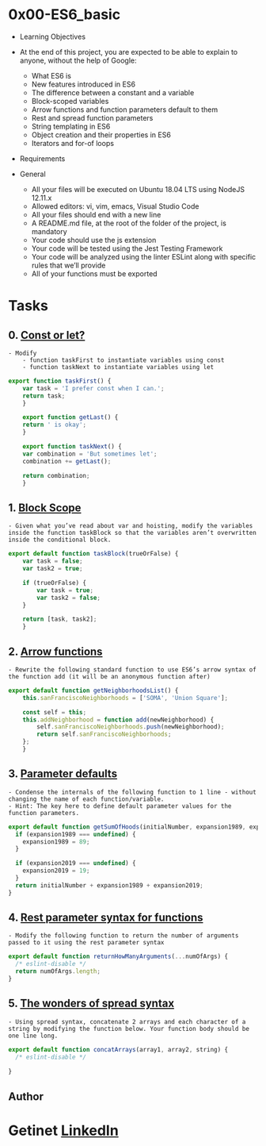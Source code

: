 # 0x00-ES6_basic
- Learning Objectives
- At the end of this project, you are expected to be able to explain to anyone, without the help of Google:

    - What ES6 is
    - New features introduced in ES6
    - The difference between a constant and a variable
    - Block-scoped variables
    - Arrow functions and function parameters default to them
    - Rest and spread function parameters
    - String templating in ES6
    - Object creation and their properties in ES6
    - Iterators and for-of loops

- Requirements
- General
    - All your files will be executed on Ubuntu 18.04 LTS using NodeJS 12.11.x
    - Allowed editors: vi, vim, emacs, Visual Studio Code
    - All your files should end with a new line
    - A README.md file, at the root of the folder of the project, is mandatory
    - Your code should use the js extension
    - Your code will be tested using the Jest Testing Framework
    - Your code will be analyzed using the linter ESLint along with specific rules that we’ll provide
    - All of your functions must be exported

# Tasks

## 0. [Const or let?](https://github.com/gama1221/alx-frontend-javascript/blob/main/0x00-ES6_basic/0-constants.js)
    - Modify
        - function taskFirst to instantiate variables using const
        - function taskNext to instantiate variables using let
```js
export function taskFirst() {
    var task = 'I prefer const when I can.';
    return task;
    }

    export function getLast() {
    return ' is okay';
    }

    export function taskNext() {
    var combination = 'But sometimes let';
    combination += getLast();

    return combination;
    }
```
## 1. [Block Scope](https://github.com/gama1221/alx-frontend-javascript/blob/main/0x00-ES6_basic/1-block-scoped.js)
    - Given what you’ve read about var and hoisting, modify the variables inside the function taskBlock so that the variables aren’t overwritten inside the conditional block.
```javascript
export default function taskBlock(trueOrFalse) {
    var task = false;
    var task2 = true;

    if (trueOrFalse) {
        var task = true;
        var task2 = false;
    }

    return [task, task2];
    }
```
## 2. [Arrow functions](https://github.com/gama1221/alx-frontend-javascript/blob/main/0x00-ES6_basic/2-arrow.js)
    - Rewrite the following standard function to use ES6’s arrow syntax of the function add (it will be an anonymous function after)
    
```js
export default function getNeighborhoodsList() {
    this.sanFranciscoNeighborhoods = ['SOMA', 'Union Square'];

    const self = this;
    this.addNeighborhood = function add(newNeighborhood) {
        self.sanFranciscoNeighborhoods.push(newNeighborhood);
        return self.sanFranciscoNeighborhoods;
    };
    }
```

## 3. [Parameter defaults](https://github.com/gama1221/alx-frontend-javascript/blob/main/0x00-ES6_basic/3-default-parameter.js)
    - Condense the internals of the following function to 1 line - without changing the name of each function/variable.
    - Hint: The key here to define default parameter values for the function parameters.
```js
export default function getSumOfHoods(initialNumber, expansion1989, expansion2019) {
  if (expansion1989 === undefined) {
    expansion1989 = 89;
  }

  if (expansion2019 === undefined) {
    expansion2019 = 19;
  }
  return initialNumber + expansion1989 + expansion2019;
}
```

## 4. [Rest parameter syntax for functions](https://github.com/gama1221/alx-frontend-javascript/blob/main/0x00-ES6_basic/4-rest-parameter.js)
    - Modify the following function to return the number of arguments passed to it using the rest parameter syntax
```js
export default function returnHowManyArguments(...numOfArgs) {
  /* eslint-disable */
  return numOfArgs.length;
}
```

## 5. [The wonders of spread syntax](https://github.com/gama1221/alx-frontend-javascript/blob/main/0x00-ES6_basic/5-spread-operator.js)
    - Using spread syntax, concatenate 2 arrays and each character of a string by modifying the function below. Your function body should be one line long.
```js
export default function concatArrays(array1, array2, string) {
  /* eslint-disable */
  
}
```

## Author
# Getinet [LinkedIn](https://www.linkedin.com/in/getinet-mekonnen/)
